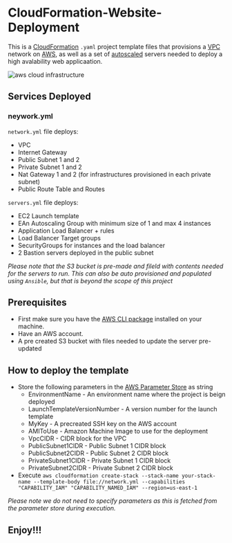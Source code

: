 # CloudFormation-Website-Deployment

This is a [CloudFormation](https://docs.aws.amazon.com/AWSCloudFormation/latest/UserGuide/Welcome.html "What is CloudFormation") `.yaml` project template files that provisions a [VPC](https://docs.aws.amazon.com/vpc/latest/userguide/what-is-amazon-vpc.html "what is VPC") network on [AWS](aws.amazon.com "Amazon Web Services"), as well as a set of [autoscaled](https://aws.amazon.com/autoscaling/ "autoscaling") servers needed to deploy a high avalability web applicaation.

![aws cloud infrastructure](https://github.com/pman06/CloudFormation-Website-Deployment/blob/master/Cloud-Deployment-Diagram.jpeg?raw=true "aws infrastructure image")

## Services Deployed

### neywork.yml

`network.yml` file deploys:

- VPC
- Internet Gateway
- Public Subnet 1 and 2
- Private Subnet 1 and 2
- Nat Gateway 1 and 2 (for infrastructures provisioned in each private subnet)
- Public Route Table and Routes


`servers.yml` file deploys:

- EC2 Launch template
- EAn Autoscaling Group with minimum size of 1 and max 4 instances
- Application Load Balancer + rules
- Load Balancer Target groups
- SecurityGroups for instances and the load balancer
- 2 Bastion servers deployed in the public subnet

*_Please note that the S3 bucket is pre-made and fileld with contents needed for the servers to run. This can also be auto provisioned and populated using `Ansible`, but that is beyond the scope of this project_*


## Prerequisites

* First make sure you have the [AWS CLI package](https://docs.aws.amazon.com/cli/latest/userguide/getting-started-quickstart.html "AWS CLI setup guide") installed on your machine.
* Have an AWS account.
* A pre created S3 bucket with files needed to update the server pre-updated

## How to deploy the template

* Store the following parameters in the [AWS Parameter Store](https://console.aws.amazon.com/systems-manager/parameters "AWS Systems manager") as string
  - EnvironmentName - An environment name where the project is beign deployed
  - LaunchTemplateVersionNumber - A version number for the launch template
  - MyKey - A precreated SSH key on the AWS account
  - AMIToUse - Amazon Machine Image to use for the deployment
  - VpcCIDR - CIDR block for the VPC
  - PublicSubnet1CIDR - Public Subnet 1 CIDR block
  - PublicSubnet2CIDR - Public Subnet 2 CIDR block
  - PrivateSubnet1CIDR - Private Subnet 1 CIDR block
  - PrivateSubnet2CIDR - Private Subnet 2 CIDR block
 * Execute `aws cloudformation create-stack --stack-name your-stack-name --template-body file://network.yml --capabilities "CAPABILITY_IAM" "CAPABILITY_NAMED_IAM" --region=us-east-1`
 
 
 *_Please note we do not need to specify parameters as this is fetched from the parameter store during execution._*
 
 
 ## Enjoy!!!
